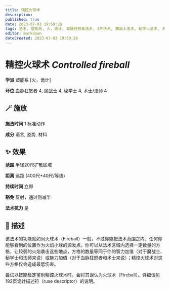 ```yaml
---
title: 精控火球术
description: 
published: true
date: 2023-07-03 19:59:28
tags: 法术, 塑能系, 火，诡计, 血脉狂怒者法术, 4环法术, 魔战士法术, 秘学士法术, 术士/法师法术
editor: markdown
dateCreated: 2023-07-03 19:59:28
---
```


# **精控火球术** *Controlled fireball*

**学派** 塑能系 \[火，诡计\] 

**环位** 血脉狂怒者 4, 魔战士 4, 秘学士 4, 术士/法师 4

## 🪄 施放

**施法时间** 1 标准动作

**成分** 语言, 姿势, 材料

## ✨ 效果  

**范围** 半径20尺扩散区域

**距离** 远距 (400尺+40尺/等级)  

**持续时间** 立即 

**豁免** 反射，通过则减半

**法术抗力** 是

## 📖 描述

该法术的功能就如同火球术（Fireball）一般，不过你能把法术范围之内、任何你能够看到的位置作为火焰小球的源发点。你可以从法术区域内选择一定数量的方格，让较弱的火焰袭击这些地点，方格的数量等同于你的智力加值（对于魔战士、秘学士和法师来说）或魅力加值（对于血脉狂怒者和术士来说）；精控火球术对这些方格仅会造成最低伤害。

尝试以技能检定鉴别精控火球术时，会将其误认为火球术（Fireball）。详细请见192页诡计描述符（ruse descriptor）的说明。
    